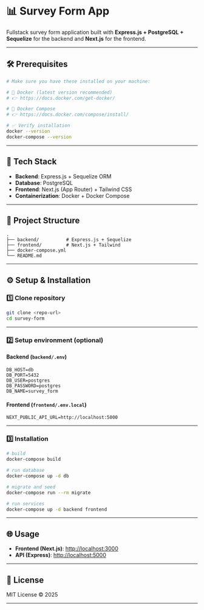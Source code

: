 # 📊 Survey Form App  

Fullstack survey form application built with **Express.js + PostgreSQL + Sequelize** for the backend and **Next.js** for the frontend.  

---

## 🛠️ Prerequisites

```bash
# Make sure you have these installed on your machine:

# 🐳 Docker (latest version recommended)
# 👉 https://docs.docker.com/get-docker/

# 🔧 Docker Compose
# 👉 https://docs.docker.com/compose/install/

# ✅ Verify installation
docker --version
docker-compose --version

```

---

## 🚀 Tech Stack  

- **Backend**: Express.js + Sequelize ORM  
- **Database**: PostgreSQL  
- **Frontend**: Next.js (App Router) + Tailwind CSS  
- **Containerization**: Docker + Docker Compose  

---

## 📂 Project Structure  

```
.
├── backend/          # Express.js + Sequelize
├── frontend/         # Next.js + Tailwind
├── docker-compose.yml
└── README.md
```

---

## ⚙️ Setup & Installation  

### 1️⃣ Clone repository  

```bash
git clone <repo-url>
cd survey-form
```

---

### 2️⃣ Setup environment (optional)  

#### Backend (`backend/.env`)  

```env
DB_HOST=db
DB_PORT=5432
DB_USER=postgres
DB_PASSWORD=postgres
DB_NAME=survey_form
```

#### Frontend (`frontend/.env.local`)  

```env
NEXT_PUBLIC_API_URL=http://localhost:5000
```

---


### 3️⃣ Installation

```bash
# build
docker-compose build 

# run database
docker-compose up -d db

# migrate and seed
docker-compose run --rm migrate

# run services
docker-compose up -d backend frontend
```

---

## 🌐 Usage  

- **Frontend (Next.js)**: [http://localhost:3000](http://localhost:3000)  
- **API (Express)**: [http://localhost:5000](http://localhost:5000)  

---


## 📜 License  

MIT License © 2025  

---
